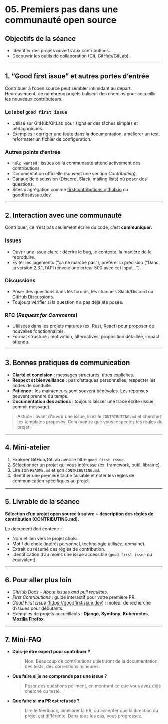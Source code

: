 # 05. Premiers pas dans une communauté open source

## Objectifs de la séance

- Identifier des projets ouverts aux contributions.
- Découvrir les outils de collaboration (Git, GitHub/GitLab).

---

## 1. “Good first issue” et autres portes d’entrée

Contribuer à l’open source peut sembler intimidant au départ. Heureusement, de nombreux projets balisent des chemins
pour accueillir les nouveaux contributeurs.

### Le label `good first issue`

- Utilisé sur GitHub/GitLab pour signaler des tâches simples et pédagogiques.
- Exemples : corriger une faute dans la documentation, améliorer un test, reformater un fichier de configuration.

### Autres points d’entrée

- `help wanted` : issues où la communauté attend activement des contributions.
- Documentation officielle (souvent une section *Contributing*).
- Canaux de discussion (Discord, Slack, mailing lists) où poser des questions.
- Sites d’agrégation comme [firstcontributions.github.io](https://firstcontributions.github.io/) ou
  [goodfirstissue.dev](https://goodfirstissue.dev/).

---

## 2. Interaction avec une communauté

Contribuer, ce n’est pas seulement écrire du code, c’est **communiquer**.

### Issues

- Ouvrir une issue claire : décrire le bug, le contexte, la manière de le reproduire.
- Éviter les jugements (“ça ne marche pas”), préférer la précision (“Dans la version 2.3.1, l’API renvoie une erreur
  500 avec cet input…”).

### Discussions

- Poser des questions dans les forums, les channels Slack/Discord ou GitHub Discussions.
- Toujours vérifier si la question n’a pas déjà été posée.

### RFC (*Request for Comments*)

- Utilisées dans les projets matures (ex. Rust, React) pour proposer de nouvelles fonctionnalités.
- Format structuré : motivation, alternatives, proposition détaillée, impact attendu.

---

## 3. Bonnes pratiques de communication

- **Clarté et concision** : messages structurés, titres explicites.
- **Respect et bienveillance** : pas d’attaques personnelles, respecter les codes de conduite.
- **Patience** : les mainteneurs sont souvent bénévoles. Les réponses peuvent prendre du temps.
- **Documentation des actions** : toujours laisser une trace écrite (issue, commit message).

> Astuce : avant d’ouvrir une issue, lisez le `CONTRIBUTING.md` et cherchez les templates proposés. Cela montre que
> vous respectez les règles du projet.

---

## 4. Mini-atelier

1. Explorer GitHub/GitLab avec le filtre `good first issue`.
2. Sélectionner un projet qui vous intéresse (ex. framework, outil, librairie).
3. Lire son `README.md` et son `CONTRIBUTING.md`.
4. Identifier une première tâche faisable et noter les règles de communication spécifiques au projet.

---

## 5. Livrable de la séance

**Sélection d’un projet open source à suivre + description des règles de contribution (CONTRIBUTING.md).**

Le document doit contenir :

- Nom et lien vers le projet choisi.
- Motif du choix (intérêt personnel, technologie utilisée, domaine).
- Extrait ou résumé des règles de contribution.
- Identification d’au moins une issue accessible (`good first issue` ou équivalent).

---

## 6. Pour aller plus loin

- *GitHub Docs – About issues and pull requests*.
- *First Contributions* : guide interactif pour votre première PR.
- *Good First Issue* (https://goodfirstissue.dev) : moteur de recherche d’issues pour débutants.
- Exemples de projets accueillants : **Django**, **Symfony**, **Kubernetes**, **Mozilla Firefox**.

---

## 7. Mini-FAQ

- **Dois-je être expert pour contribuer ?**
  > Non. Beaucoup de contributions utiles sont de la documentation, des tests, des corrections mineures.

- **Que faire si je ne comprends pas une issue ?**
  > Poser des questions poliment, en montrant ce que vous avez déjà cherché ou testé.

- **Que faire si ma PR est refusée ?**
  > Lire le feedback, améliorer la PR, ou accepter que la direction du projet est différente. Dans tous les cas, vous
  progressez.
